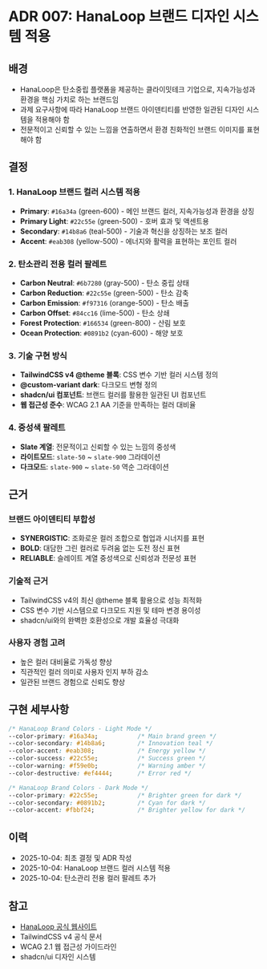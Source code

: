 # ADR 007: HanaLoop 브랜드 디자인 시스템 적용

## 배경

- HanaLoop은 탄소중립 플랫폼을 제공하는 클라이밋테크 기업으로, 지속가능성과 환경을 핵심 가치로 하는 브랜드임
- 과제 요구사항에 따라 HanaLoop 브랜드 아이덴티티를 반영한 일관된 디자인 시스템을 적용해야 함
- 전문적이고 신뢰할 수 있는 느낌을 연출하면서 환경 친화적인 브랜드 이미지를 표현해야 함

## 결정

### 1. **HanaLoop 브랜드 컬러 시스템 적용**

- **Primary**: `#16a34a` (green-600) - 메인 브랜드 컬러, 지속가능성과 환경을 상징
- **Primary Light**: `#22c55e` (green-500) - 호버 효과 및 액센트용
- **Secondary**: `#14b8a6` (teal-500) - 기술과 혁신을 상징하는 보조 컬러
- **Accent**: `#eab308` (yellow-500) - 에너지와 활력을 표현하는 포인트 컬러

### 2. **탄소관리 전용 컬러 팔레트**

- **Carbon Neutral**: `#6b7280` (gray-500) - 탄소 중립 상태
- **Carbon Reduction**: `#22c55e` (green-500) - 탄소 감축
- **Carbon Emission**: `#f97316` (orange-500) - 탄소 배출
- **Carbon Offset**: `#84cc16` (lime-500) - 탄소 상쇄
- **Forest Protection**: `#166534` (green-800) - 산림 보호
- **Ocean Protection**: `#0891b2` (cyan-600) - 해양 보호

### 3. **기술 구현 방식**

- **TailwindCSS v4 @theme 블록**: CSS 변수 기반 컬러 시스템 정의
- **@custom-variant dark**: 다크모드 변형 정의
- **shadcn/ui 컴포넌트**: 브랜드 컬러를 활용한 일관된 UI 컴포넌트
- **웹 접근성 준수**: WCAG 2.1 AA 기준을 만족하는 컬러 대비율

### 4. **중성색 팔레트**

- **Slate 계열**: 전문적이고 신뢰할 수 있는 느낌의 중성색
- **라이트모드**: `slate-50` ~ `slate-900` 그라데이션
- **다크모드**: `slate-900` ~ `slate-50` 역순 그라데이션

## 근거

### 브랜드 아이덴티티 부합성

- **SYNERGISTIC**: 조화로운 컬러 조합으로 협업과 시너지를 표현
- **BOLD**: 대담한 그린 컬러로 두려움 없는 도전 정신 표현
- **RELIABLE**: 슬레이트 계열 중성색으로 신뢰성과 전문성 표현

### 기술적 근거

- TailwindCSS v4의 최신 @theme 블록 활용으로 성능 최적화
- CSS 변수 기반 시스템으로 다크모드 지원 및 테마 변경 용이성
- shadcn/ui와의 완벽한 호환성으로 개발 효율성 극대화

### 사용자 경험 고려

- 높은 컬러 대비율로 가독성 향상
- 직관적인 컬러 의미로 사용자 인지 부하 감소
- 일관된 브랜드 경험으로 신뢰도 향상

## 구현 세부사항

```css
/* HanaLoop Brand Colors - Light Mode */
--color-primary: #16a34a;           /* Main brand green */
--color-secondary: #14b8a6;         /* Innovation teal */
--color-accent: #eab308;            /* Energy yellow */
--color-success: #22c55e;           /* Success green */
--color-warning: #f59e0b;           /* Warning amber */
--color-destructive: #ef4444;       /* Error red */

/* HanaLoop Brand Colors - Dark Mode */
--color-primary: #22c55e;           /* Brighter green for dark */
--color-secondary: #0891b2;         /* Cyan for dark */
--color-accent: #fbbf24;            /* Brighter yellow for dark */
```

## 이력

- 2025-10-04: 최초 결정 및 ADR 작성
- 2025-10-04: HanaLoop 브랜드 컬러 시스템 적용
- 2025-10-04: 탄소관리 전용 컬러 팔레트 추가

## 참고

- [HanaLoop 공식 웹사이트](https://www.hanaloop.com)
- TailwindCSS v4 공식 문서
- WCAG 2.1 웹 접근성 가이드라인
- shadcn/ui 디자인 시스템
